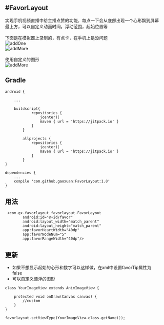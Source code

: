 #FavorLayout
----
实现手机视频直播中给主播点赞的功能，每点一下会从底部出现一个心形飘到屏幕最上方，可以自定义动画时间，浮动范围，起始位置等
<br/>
<br>下面是在模拟器上录制的，有点卡，在手机上是没问题<br/>
![addOne](https://github.com/gaoxuan/FavorLayout/blob/master/raw/addOne.gif)
<br/>
![addMore](https://github.com/gaoxuan/FavorLayout/blob/master/raw/addMore.gif)
<br/>
<br/>
使用自定义的图形
<br/>
![addMore](https://github.com/gaoxuan/FavorLayout/blob/master/raw/custom.gif)
## Gradle

```
android {
    
    ...	

	buildscript{
	        repositories {
	            jcenter()
	            maven { url = 'https://jitpack.io' }
	        }
	    }

	    allprojects {
	        repositories {
	            jcenter()
	            maven { url = 'https://jitpack.io' }
	        }
	    }
}
```
```
dependencies {
    ...
    compile 'com.github.gaoxuan:FavorLayout:1.0'
}
```
## 用法
```
 <com.gx.favorlayout_favorlayout.FavorLayout
        android:id="@+id/favor"
        android:layout_width="match_parent"
        android:layout_height="match_parent"
        app:favorHeartWidth="40dp"
        app:favorNodeNum="5"
        app:favorRangeWidth="40dp"/>
```
## 更新

* 如果不想显示起始的心形和数字可以这样做，在xml中设置favorTip属性为false
* 可以自定义漂浮的图形

```
class YourImageView extends AnimImageView {

    protected void onDraw(Canvas canvas) {
        //custom
    }
}

favorlayout.setViewType(YourImageView.class.getName());
```
